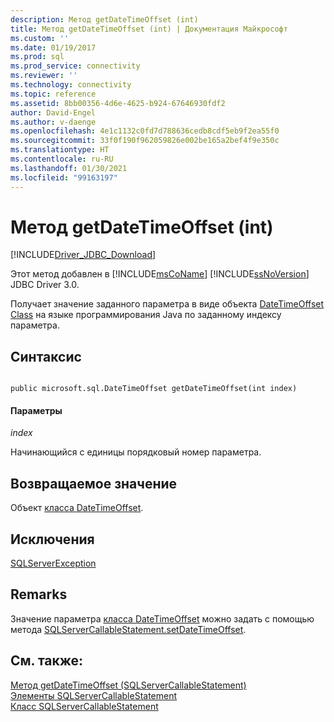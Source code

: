 ```yaml
---
description: Метод getDateTimeOffset (int)
title: Метод getDateTimeOffset (int) | Документация Майкрософт
ms.custom: ''
ms.date: 01/19/2017
ms.prod: sql
ms.prod_service: connectivity
ms.reviewer: ''
ms.technology: connectivity
ms.topic: reference
ms.assetid: 8bb00356-4d6e-4625-b924-67646930fdf2
author: David-Engel
ms.author: v-daenge
ms.openlocfilehash: 4e1c1132c0fd7d788636cedb8cdf5eb9f2ea55f0
ms.sourcegitcommit: 33f0f190f962059826e002be165a2bef4f9e350c
ms.translationtype: HT
ms.contentlocale: ru-RU
ms.lasthandoff: 01/30/2021
ms.locfileid: "99163197"
---
```

# <a name="getdatetimeoffset-method-int"></a>Метод getDateTimeOffset (int)
[!INCLUDE[Driver_JDBC_Download](../../../includes/driver_jdbc_download.md)]

  Этот метод добавлен в [!INCLUDE[msCoName](../../../includes/msconame_md.md)] [!INCLUDE[ssNoVersion](../../../includes/ssnoversion-md.md)] JDBC Driver 3.0.  
  
 Получает значение заданного параметра в виде объекта [DateTimeOffset Class](../../../connect/jdbc/reference/datetimeoffset-class.md) на языке программирования Java по заданному индексу параметра.  
  
## <a name="syntax"></a>Синтаксис  
  
```  
  
public microsoft.sql.DateTimeOffset getDateTimeOffset(int index)  
```  
  
#### <a name="parameters"></a>Параметры  
 *index*  
  
 Начинающийся с единицы порядковый номер параметра.  
  
## <a name="return-value"></a>Возвращаемое значение  
 Объект [класса DateTimeOffset](../../../connect/jdbc/reference/datetimeoffset-class.md).  
  
## <a name="exceptions"></a>Исключения  
 [SQLServerException](../../../connect/jdbc/reference/sqlserverexception-class.md)  
  
## <a name="remarks"></a>Remarks  
 Значение параметра [класса DateTimeOffset](../../../connect/jdbc/reference/datetimeoffset-class.md) можно задать с помощью метода [SQLServerCallableStatement.setDateTimeOffset](../../../connect/jdbc/reference/setdatetimeoffset-method-sqlservercallablestatement.md).  
  
## <a name="see-also"></a>См. также:  
 [Метод getDateTimeOffset (SQLServerCallableStatement)](../../../connect/jdbc/reference/getdatetimeoffset-method-sqlservercallablestatement.md)   
 [Элементы SQLServerCallableStatement](../../../connect/jdbc/reference/sqlservercallablestatement-members.md)   
 [Класс SQLServerCallableStatement](../../../connect/jdbc/reference/sqlservercallablestatement-class.md)  
  
  
